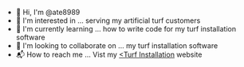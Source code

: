 - 👋 Hi, I'm @ate8989
- 👀 I'm interested in ... serving my artificial turf customers
- 🌿 I'm currently learning ... how to write code for my turf installation software
- 🧠 I'm looking to collaborate on ... my turf installation software
- 📬 How to reach me ... Vist my <a href="https://www.turfinstallationprostx.com/residential-turf-installation"><Turf Installation</a> website
